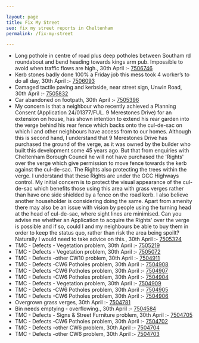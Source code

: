 ```yaml
---

layout: page
title: Fix My Street
seo: fix my street reports in Cheltenham
permalink: /fix-my-street

---
```


<!-- fix_marker starts -->

- Long pothole in centre of road plus deep potholes between Southam rd roundabout and bend heading towards kings arm pub. Impossible to avoid when traffic flows are high., 30th April :- [7506746](https://www.fixmystreet.com/report/7506746)
- Kerb stones badly done 100% a Friday job this mess took 4 worker’s to do all day, 30th April :- [7506093](https://www.fixmystreet.com/report/7506093)
- Damaged tactile paving and kerbside, near street sign, Unwin Road, 30th April :- [7505832](https://www.fixmystreet.com/report/7505832)
- Car abandoned on footpath, 30th April :- [7505396](https://www.fixmystreet.com/report/7505396)
- My concern is that a neighbour who recently achieved a Planning Consent (Application 24/01377/FUL. 9 Merestones Drive) for an extension on house, has shown intention to extend his rear garden into the verge behind his rear fence which backs onto the cul-de-sac on which l and other neighbours have access from to our homes. Although this is second hand, I understand that 9 Merestones Drive has purchased the ground of the verge, as it was owned by the builder who built this development some 45 years ago. But that from enquiries with Cheltenham Borough Council he will not have purchased the 'Rights' over the verge which give permission to move fence towards the kerb against the cul-de-sac. The Rights also protecting the trees within the verge. I understand that these Rights are under the GCC Highways control. My initial concern is to protect the visual appearance of the cul-de-sac which benefits those using this area with grass verges rather than have one side shielded by a fence on the road kerb. I also believe another householder is considering doing the same. Apart from amenity there may also be an issue with vision by people using the turning head at the head of cul-de-sac, where sight lines are minimised. Can you advise me whether an Application to acquire the Rights' over the verge is possible and if so, could I and my neighbours be able to buy them in order to keep the status quo, rather than risk the area being spoilt? Naturally I would need to take advice on this., 30th April :- [7505324](https://www.fixmystreet.com/report/7505324)
- TMC - Defects - Vegetation problem, 30th April :- [7505219](https://www.fixmystreet.com/report/7505219)
- TMC - Defects - Vegetation problem, 30th April :- [7505072](https://www.fixmystreet.com/report/7505072)
- TMC - Defects -other CW10 problem, 30th April :- [7504911](https://www.fixmystreet.com/report/7504911)
- TMC - Defects -CW6 Potholes  problem, 30th April :- [7504908](https://www.fixmystreet.com/report/7504908)
- TMC - Defects -CW6 Potholes  problem, 30th April :- [7504907](https://www.fixmystreet.com/report/7504907)
- TMC - Defects -CW6 Potholes  problem, 30th April :- [7504904](https://www.fixmystreet.com/report/7504904)
- TMC - Defects - Vegetation problem, 30th April :- [7504909](https://www.fixmystreet.com/report/7504909)
- TMC - Defects -CW6 Potholes  problem, 30th April :- [7504905](https://www.fixmystreet.com/report/7504905)
- TMC - Defects -CW6 Potholes  problem, 30th April :- [7504906](https://www.fixmystreet.com/report/7504906)
- Overgrown grass verges, 30th April :- [7504781](https://www.fixmystreet.com/report/7504781)
- Bin needs emptying - overflowing., 30th April :- [7504584](https://www.fixmystreet.com/report/7504584)
- TMC - Defects - Signs & Street Furniture problem, 30th April :- [7504705](https://www.fixmystreet.com/report/7504705)
- TMC - Defects -CW6 Potholes  problem, 30th April :- [7504702](https://www.fixmystreet.com/report/7504702)
- TMC - Defects -other CW6 problem, 30th April :- [7504704](https://www.fixmystreet.com/report/7504704)
- TMC - Defects -other CW6 problem, 30th April :- [7504703](https://www.fixmystreet.com/report/7504703)

<!-- fix_marker ends -->